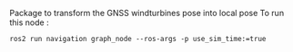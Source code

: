Package to transform the GNSS windturbines pose into local pose
To run this node : 
```
ros2 run navigation graph_node --ros-args -p use_sim_time:=true
```


